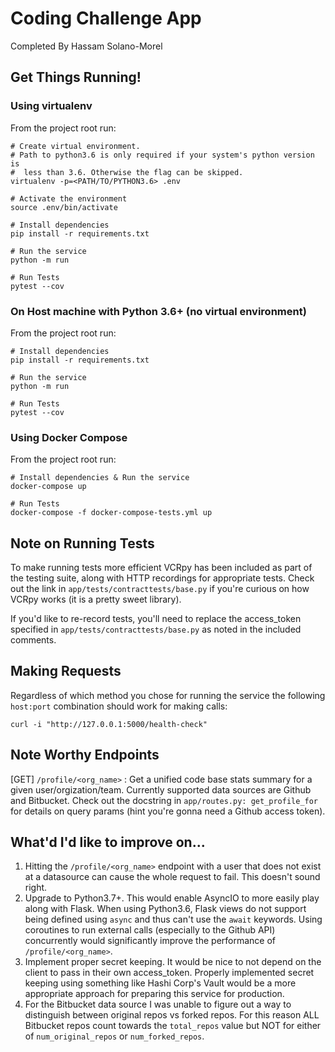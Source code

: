 # Coding Challenge App

Completed By Hassam Solano-Morel

## Get Things Running!

### Using virtualenv
From the project root run:
```
# Create virtual environment.
# Path to python3.6 is only required if your system's python version is
#  less than 3.6. Otherwise the flag can be skipped.
virtualenv -p=<PATH/TO/PYTHON3.6> .env

# Activate the environment
source .env/bin/activate

# Install dependencies
pip install -r requirements.txt

# Run the service
python -m run

# Run Tests
pytest --cov
```

### On Host machine with Python 3.6+ (no virtual environment)
From the project root run:
```
# Install dependencies
pip install -r requirements.txt

# Run the service
python -m run

# Run Tests
pytest --cov
```

### Using Docker Compose
From the project root run:
```
# Install dependencies & Run the service
docker-compose up

# Run Tests
docker-compose -f docker-compose-tests.yml up
```

## Note on Running Tests
To make running tests more efficient VCRpy has been included as part of the testing suite, along with HTTP recordings for appropriate tests. Check out the link in `app/tests/contracttests/base.py` if you're curious on how VCRpy works (it is a pretty sweet library).

If you'd like to re-record tests, you'll need to replace the access_token specified in `app/tests/contracttests/base.py` as noted in the included comments.

## Making Requests
Regardless of which method you chose for running the service the following `host:port` combination should work for making calls:
```
curl -i "http://127.0.0.1:5000/health-check"
```

## Note Worthy Endpoints
[GET] `/profile/<org_name>` : Get a unified code base stats summary for a given user/orgization/team. Currently supported data sources are Github and Bitbucket. Check out the docstring in `app/routes.py: get_profile_for` for details on query params (hint you're gonna need a Github access token).

## What'd I'd like to improve on...
1. Hitting the `/profile/<org_name>` endpoint  with a user that does not exist at a datasource can cause the whole request to fail. This doesn't sound right.
2. Upgrade to Python3.7+. This would enable AsyncIO to more easily play along with Flask. When using Python3.6, Flask views do not support being defined using `async` and thus can't use the `await` keywords. Using coroutines to run external calls (especially to the Github API) concurrently would significantly improve the performance of `/profile/<org_name>`.
3. Implement proper secret keeping. It would be nice to not depend on the client to pass in their own access_token. Properly implemented secret keeping using something like Hashi Corp's Vault would be a more appropriate approach for preparing this service for production.
4. For the Bitbucket data source I was unable to figure out a way to distinguish between original repos vs forked repos. For this reason ALL Bitbucket repos count towards the `total_repos` value but NOT for either of `num_original_repos` or `num_forked_repos`.
